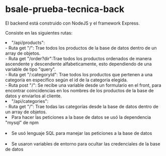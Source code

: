 # bsale-prueba-tecnica-back

<p>El backend está construido con NodeJS y el framework Express.<p>
<p>Consiste en las siguientes rutas: </p>
<li> "/api/products":</li>
  - Ruta get "/": Trae todos los productos de la base de datos dentro de un array de objetos.</br>
  - Ruta get "/order?dir":Trae todos los productos ordenados de manera ascendente y descendente alfabeticamente, esto dependiendo de una variable de tipo "query".</br>
  - Ruta get "/:categoryId": Trae todos los productos que pertenen a una categoría en específico según el id de la categoría elegida.</br>
  - Ruta post "/": Se recibe una variable desde un formulario en el front, para encontrar coincidencias en los nombres de los productos de la base de datos y enviarlos al cliente.</br>
 <li> "/api/categories":</li>
  - Ruta get "/": Trae todas las categorías desde la base de datos dentro de un array de objetos.</br>
 
  <li> Para hacer las peticiones a la base de datos se usó la dependencia "mysql" de npm </li></br>
 <li> Se usó lenguaje SQL para manejar las peticiones a la base de datos </li></br>
 <li> Se usaron variables de entorno para ocultar las credenciales de la base de datos </li></br>
